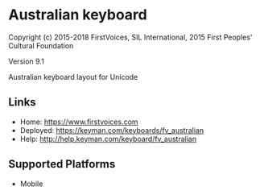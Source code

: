 Australian keyboard
======================

Copyright (c) 2015-2018 FirstVoices, SIL International, 2015 First Peoples' Cultural Foundation

Version 9.1

Australian keyboard layout for Unicode

Links
-----

 * Home:     <https://www.firstvoices.com>
 * Deployed: <https://keyman.com/keyboards/fv_australian>
 * Help:     <http://help.keyman.com/keyboard/fv_australian>
 
Supported Platforms
-------------------

 * Mobile
